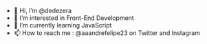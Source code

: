 - 👋 Hi, I’m @dedezera
- 👀 I’m interested in Front-End Development
- 🌱 I’m currently learning JavaScript
- 📫 How to reach me : @aaandrefelipe23 on Twitter and Instagram
